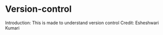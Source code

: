 # Version-control
Introduction: This is made to understand version control
Credit: Esheshwari Kumari
